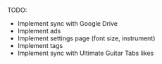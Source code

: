 TODO:
* Implement sync with Google Drive
* Implement ads
* Implement settings page (font size, instrument)
* Implement tags
* Implement sync with Ultimate Guitar Tabs likes
